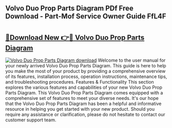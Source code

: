 ## Volvo Duo Prop Parts Diagram PDf Free Download - Part-Mof Service Owner Guide FfL4F

# <h2><a href="http://dfjn4xs.blite.top/?on=Volvo+Duo+Prop+Parts+Diagram">🔗Download New 👉🔴 Volvo Duo Prop Parts Diagram</a></h2>

[![Volvo Duo Prop Parts Diagram download](https://i.imgur.com/lujVjoI.png)](http://dfjn4xs.blite.top/?on=Volvo+Duo+Prop+Parts+Diagram)
Welcome to the user manual for your newly arrived Volvo Duo Prop Parts Diagram. This guide is here to help you make the most of your product by providing a comprehensive overview of its features, installation process, operation instructions, maintenance tips, and troubleshooting procedures. Features & Functionality This section explores the various features and capabilities of your new Volvo Duo Prop Parts Diagram. This Volvo Duo Prop Parts Diagram comes equipped with a comprehensive set of features to meet your diverse needs. It's our hope that the Volvo Duo Prop Parts Diagram has been a helpful and informative resource in helping you get started with your new product. Should you require any assistance or clarification, please do not hesitate to contact our customer support team.
